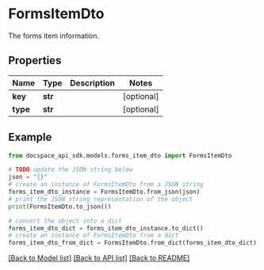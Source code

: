 # FormsItemDto
The forms item information.

## Properties

Name | Type | Description | Notes
------------ | ------------- | ------------- | -------------
**key** | **str** |  | [optional] 
**type** | **str** |  | [optional] 

## Example

```python
from docspace_api_sdk.models.forms_item_dto import FormsItemDto

# TODO update the JSON string below
json = "{}"
# create an instance of FormsItemDto from a JSON string
forms_item_dto_instance = FormsItemDto.from_json(json)
# print the JSON string representation of the object
print(FormsItemDto.to_json())

# convert the object into a dict
forms_item_dto_dict = forms_item_dto_instance.to_dict()
# create an instance of FormsItemDto from a dict
forms_item_dto_from_dict = FormsItemDto.from_dict(forms_item_dto_dict)
```
[[Back to Model list]](../README.md#documentation-for-models) [[Back to API list]](../README.md#documentation-for-api-endpoints) [[Back to README]](../README.md)


